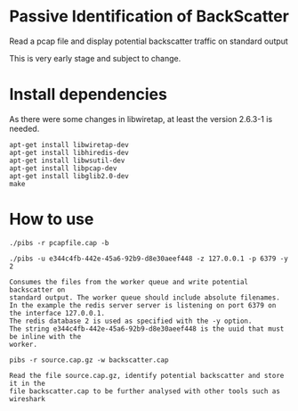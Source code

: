 # Passive Identification of BackScatter
Read a pcap file and display potential backscatter traffic on standard output

This is very early stage and subject to change.


# Install dependencies

As there were some changes in libwiretap, at least the version 2.6.3-1 is needed.
``` shell
apt-get install libwiretap-dev
apt-get install libhiredis-dev
apt-get install libwsutil-dev
apt-get install libpcap-dev
apt-get install libglib2.0-dev
make
```

# How to use

``` shell
./pibs -r pcapfile.cap -b

./pibs -u e344c4fb-442e-45a6-92b9-d8e30aeef448 -z 127.0.0.1 -p 6379 -y 2

Consumes the files from the worker queue and write potential backscatter on
standard output. The worker queue should include absolute filenames.
In the example the redis server server is listening on port 6379 on the interface 127.0.0.1.
The redis database 2 is used as specified with the -y option.
The string e344c4fb-442e-45a6-92b9-d8e30aeef448 is the uuid that must be inline with the
worker.

pibs -r source.cap.gz -w backscatter.cap

Read the file source.cap.gz, identify potential backscatter and store it in the
file backscatter.cap to be further analysed with other tools such as wireshark
```


